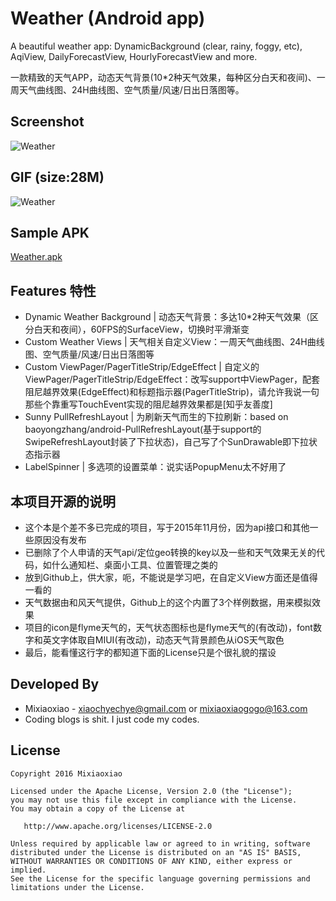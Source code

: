 Weather (Android app)
===============

A beautiful weather app: DynamicBackground (clear, rainy, foggy, etc), AqiView, DailyForecastView, HourlyForecastView and more.

一款精致的天气APP，动态天气背景(10*2种天气效果，每种区分白天和夜间)、一周天气曲线图、24H曲线图、空气质量/风速/日出日落图等。

Screenshot
-----
![Weather](https://raw.github.com/Mixiaoxiao/Weather/master/Screenshot_2015.11.jpg)  

GIF (size:28M)
-----

![Weather](https://raw.github.com/Mixiaoxiao/Weather/master/Weather.gif)  


Sample APK
-----

[Weather.apk](https://raw.github.com/Mixiaoxiao/Weather/master/Weather.apk)


Features 特性
-----

* Dynamic Weather Background | 动态天气背景：多达10*2种天气效果（区分白天和夜间），60FPS的SurfaceView，切换时平滑渐变
* Custom Weather Views | 天气相关自定义View：一周天气曲线图、24H曲线图、空气质量/风速/日出日落图等
* Custom ViewPager/PagerTitleStrip/EdgeEffect | 自定义的ViewPager/PagerTitleStrip/EdgeEffect：改写support中ViewPager，配套阻尼越界效果(EdgeEffect)和标题指示器(PagerTitleStrip)，请允许我说一句那些个靠重写TouchEvent实现的阻尼越界效果都是[知乎友善度]
* Sunny PullRefreshLayout | 为刷新天气而生的下拉刷新：based on baoyongzhang/android-PullRefreshLayout(基于support的SwipeRefreshLayout封装了下拉状态)，自己写了个SunDrawable即下拉状态指示器
* LabelSpinner | 多选项的设置菜单：说实话PopupMenu太不好用了


本项目开源的说明
-----

* 这个本是个差不多已完成的项目，写于2015年11月份，因为api接口和其他一些原因没有发布
* 已删除了个人申请的天气api/定位geo转换的key以及一些和天气效果无关的代码，如什么通知栏、桌面小工具、位置管理之类的
* 放到Github上，供大家，呃，不能说是学习吧，在自定义View方面还是值得一看的
* 天气数据由和风天气提供，Github上的这个内置了3个样例数据，用来模拟效果
* 项目的icon是flyme天气的，天气状态图标也是flyme天气的(有改动)，font数字和英文字体取自MIUI(有改动)，动态天气背景颜色从iOS天气取色
* 最后，能看懂这行字的都知道下面的License只是个很礼貌的摆设


Developed By
------------

* Mixiaoxiao - <xiaochyechye@gmail.com> or <mixiaoxiaogogo@163.com>
* Coding blogs is shit. I just code my codes.


License
-----------

    Copyright 2016 Mixiaoxiao

    Licensed under the Apache License, Version 2.0 (the "License");
    you may not use this file except in compliance with the License.
    You may obtain a copy of the License at

       http://www.apache.org/licenses/LICENSE-2.0

    Unless required by applicable law or agreed to in writing, software
    distributed under the License is distributed on an "AS IS" BASIS,
    WITHOUT WARRANTIES OR CONDITIONS OF ANY KIND, either express or implied.
    See the License for the specific language governing permissions and
    limitations under the License.
